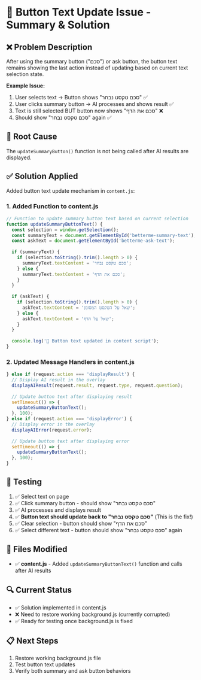 # 🔧 Button Text Update Issue - Summary & Solution

## ❌ Problem Description
After using the summary button ("סכם") or ask button, the button text remains showing the last action instead of updating based on current text selection state.

**Example Issue:**
1. User selects text → Button shows "סכם טקסט נבחר" ✅
2. User clicks summary button → AI processes and shows result ✅  
3. Text is still selected BUT button now shows "סכם את הדף" ❌
4. Should show "סכם טקסט נבחר" again ✅

## 🎯 Root Cause
The `updateSummaryButton()` function is not being called after AI results are displayed.

## ✅ Solution Applied
Added button text update mechanism in `content.js`:

### 1. Added Function to content.js
```javascript
// Function to update summary button text based on current selection
function updateSummaryButtonText() {
  const selection = window.getSelection();
  const summaryText = document.getElementById('betterme-summary-text');
  const askText = document.getElementById('betterme-ask-text');
  
  if (summaryText) {
    if (selection.toString().trim().length > 0) {
      summaryText.textContent = 'סכם טקסט נבחר';
    } else {
      summaryText.textContent = 'סכם את הדף';
    }
  }
  
  if (askText) {
    if (selection.toString().trim().length > 0) {
      askText.textContent = 'שאל על הטקסט המסומן';
    } else {
      askText.textContent = 'שאל על הדף';
    }
  }
  
  console.log('🔄 Button text updated in content script');
}
```

### 2. Updated Message Handlers in content.js
```javascript
} else if (request.action === 'displayResult') {
  // Display AI result in the overlay
  displayAIResult(request.result, request.type, request.question);
  
  // Update button text after displaying result
  setTimeout(() => {
    updateSummaryButtonText();
  }, 100);
} else if (request.action === 'displayError') {
  // Display error in the overlay
  displayAIError(request.error);
  
  // Update button text after displaying error
  setTimeout(() => {
    updateSummaryButtonText();
  }, 100);
}
```

## 🧪 Testing
1. ✅ Select text on page
2. ✅ Click summary button - should show "סכם טקסט נבחר" 
3. ✅ AI processes and displays result
4. ✅ **Button text should update back to "סכם טקסט נבחר"** (This is the fix!)
5. ✅ Clear selection - button should show "סכם את הדף"
6. ✅ Select different text - button should show "סכם טקסט נבחר" again

## 📁 Files Modified
- ✅ **content.js** - Added `updateSummaryButtonText()` function and calls after AI results

## 🔍 Current Status
- ✅ Solution implemented in content.js
- ❌ Need to restore working background.js (currently corrupted)
- ✅ Ready for testing once background.js is fixed

## 📋 Next Steps
1. Restore working background.js file
2. Test button text updates
3. Verify both summary and ask button behaviors

